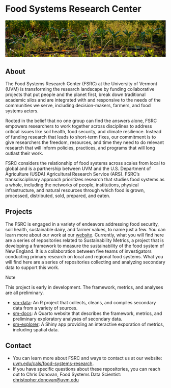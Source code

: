 # Food Systems Research Center

![Rows of kale at the UVM Horticultural Farm in South Burlington, Vermont](https://github.com/Food-Systems-Research-Center/.github/blob/main/hort_farm_crop.jpg)

## About

The Food Systems Research Center (FSRC) at the University of Vermont (UVM) is transforming the research landscape by funding collaborative projects that put people and the planet first, break down traditional academic silos and are integrated with and responsive to the needs of the communities we serve, including decision-makers, farmers, and food systems actors. 

Rooted in the belief that no one group can find the answers alone, FSRC empowers researchers to work together across disciplines to address critical issues like soil health, food security, and climate resilience. Instead of funding research that leads to short-term fixes, our commitment is to give researchers the freedom, resources, and time they need to do relevant research that will inform policies, practices, and programs that will long outlast their work. 

FSRC considers the relationship of food systems across scales from local to global and is a partnership between UVM and the U.S. Department of Agriculture (USDA) Agricultural Research Service (ARS). FSRC’s transdisciplinary approach prioritizes research that studies food systems as a whole, including the networks of people, institutions, physical infrastructure, and natural resources through which food is grown, processed, distributed, sold, prepared, and eaten. 

## Projects

The FSRC is engaged in a variety of endeavors addressing food security, soil health, sustainable dairy, and farmer values, to name just a few. You can learn more about our work at our [website](https://www.uvm.edu/cals/food-systems-research). Currently, what you will find here are a series of repositories related to Sustainability Metrics, a project that is developing a framework to measure the sustainability of the food system of New England. It is a collaboration between five teams of investigators conducting primary research on local and regional food systems. What you will find here are a series of repositories collecting and analyzing secondary data to support this work.

> [!NOTE]
> This project is early in development. The framework, metrics, and analyses are all preliminary.

- [sm-data](https://www.github.com/food-systems-research-center/sm-data): An R project that collects, cleans, and compiles secondary data from a variety of sources.
- [sm-docs](https://www.github.com/food-systems-research-center/sm-docs): A Quarto website that describes the framework, metrics, and preliminary exploratory analyses of secondary data.
- [sm-explorer](https://www.github.com/food-systems-research-center/sm-explorer): A Shiny app providing an interactive exporation of metrics, including spatial data.

## Contact

- You can learn more about FSRC and ways to contact us at our website: [uvm.edu/cals/food-systems-research](https://www.uvm.edu/cals/food-systems-research). 
- If you have specific questions about these repositories, you can reach out to Chris Donovan, Food Systems Data Scientist: [christopher.donovan@uvm.edu](mailto:christopher.donovan@uvm.edu)
